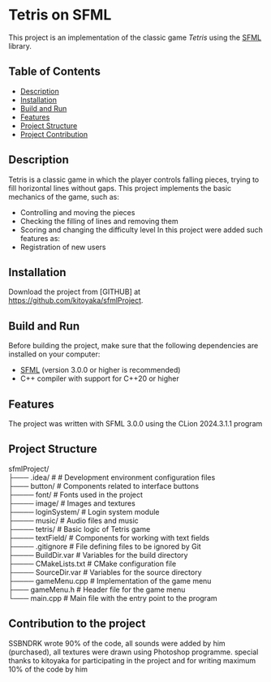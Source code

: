 # Tetris on SFML

This project is an implementation of the classic game *Tetris* using the [SFML](https://github.com/SFML/SFML.git) library.

## Table of Contents

- [Description](#description)
- [Installation](#installation)
- [Build and Run](#build-and-run)
- [Features](#features)
- [Project Structure](#project-structure)
- [Project Contribution](#project-contribution)

## Description

Tetris is a classic game in which the player controls falling pieces, trying to fill horizontal lines without gaps. This project implements the basic mechanics of the game, such as:
- Controlling and moving the pieces
- Checking the filling of lines and removing them
- Scoring and changing the difficulty level
In this project were added such features as:
- Registration of new users

## Installation

Download the project from [GITHUB] at https://github.com/kitoyaka/sfmlProject.

## Build and Run

Before building the project, make sure that the following dependencies are installed on your computer:
- [SFML](https://github.com/SFML/SFML.git) (version 3.0.0 or higher is recommended)
- C++ compiler with support for C++20 or higher

## Features

The project was written with SFML 3.0.0 using the CLion 2024.3.1.1 program

## Project Structure

sfmlProject/  
├─── .idea/ # # Development environment configuration files  
├─── button/ # Components related to interface buttons  
├──── font/ # Fonts used in the project  
├──── image/ # Images and textures  
├──── loginSystem/ # Login system module  
├──── music/ # Audio files and music  
├──── tetris/ # Basic logic of Tetris game  
├──── textField/ # Components for working with text fields  
├──── .gitignore # File defining files to be ignored by Git  
├──── BuildDir.var # Variables for the build directory  
├──── CMakeLists.txt # CMake configuration file  
├──── SourceDir.var # Variables for the source directory  
├──── gameMenu.cpp # Implementation of the game menu  
├─── gameMenu.h # Header file for the game menu  
└─── main.cpp # Main file with the entry point to the program  

## Contribution to the project

SSBNDRK wrote 90% of the code, all sounds were added by him (purchased), all textures were drawn using Photoshop programme.
special thanks to kitoyaka for participating in the project and for writing maximum 10% of the code by him 
